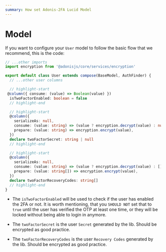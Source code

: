 ```yaml
---
summary: How set Adonis-2FA Lucid Model
---
```


# Model

If you want to configure your `User` model to follow the basic flow that we recommend, this is the code:

```ts
// ...other imports
import encryption from '@adonisjs/core/services/encryption'

export default class User extends compose(BaseModel, AuthFinder) {
  // ...other user columns

  // highlight-start
 @column({ consume: (value) => Boolean(value) })
  isTwoFactorEnabled: boolean = false
  // highlight-end

  // highlight-start
  @column({
    serializeAs: null,
    consume: (value: string) => (value ? encryption.decrypt(value) : null),
    prepare: (value: string) => encryption.encrypt(value),
  })
  declare twoFactorSecret: string | null
  // highlight-end

  // highlight-start
  @column({
    serializeAs: null,
    consume: (value: string) => (value ? encryption.decrypt(value) : []),
    prepare: (value: string[]) => encryption.encrypt(value),
  })
  declare twoFactorRecoveryCodes: string[]
  // highlight-end
}
```

- The `isTwoFactorEnabled` will be used to check if the user has enabled the 2FA or not. It is worth mentioning, that you `SHOULD NOT` set that to `true` until the user has verified the OTP at least one time, or they will be locked without being able to login in anymore.

- The `twoFactorSecret` is the user `Secret` generated by the lib. Should be encrypted as good practice.

- The `twoFactorRecoveryCodes` is the user `Recovery Codes` generated by the lib. Should be encrypted as good practice.
